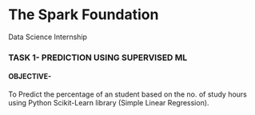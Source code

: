 # **The Spark Foundation**
Data Science Internship

### TASK 1- PREDICTION USING SUPERVISED ML
#### OBJECTIVE-
To Predict the percentage of an student based on the no. of study hours using Python Scikit-Learn library (Simple Linear Regression).
